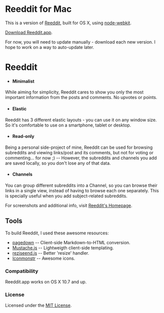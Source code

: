# Reeddit for Mac

This is a version of [Reeddit](https://github.com/berbaquero/reeddit/), built for OS X, using [node-webkit](https://github.com/rogerwang/node-webkit).

[Download Reeddit.app](https://github.com/berbaquero/Reeddit-app/releases/download/v1.9.2/Reeddit.app.zip).

For now, you will need to update manually - download each new version. I hope to work on a way to auto-update later.

# Reeddit

* #### Minimalist
While aiming for simplicity, Reeddit cares to show you only the most important information from the posts and comments. No upvotes or points.

* #### Elastic
Reeddit has 3 different elastic layouts - you can use it on any window size. So it's comfortable to use on a smartphone, tablet or desktop.

* #### Read-only
Being a personal side-project of mine, Reeddit can be used for browsing subreddits and viewing links/post and its comments, but not for voting or commenting... for now ;) -- However, the subreddits and channels you add are saved locally, so you don't lose any of that data.

* #### Channels
You can group different subreddits into a Channel, so you can browse their links in a single view, instead of having to browse each one separately. This is specially useful when you add subject-related subreddits.

For screenshots and additional info, visit [Reeddit's Homepage](http://berbaquero.github.com/reeddit/about).

## Tools

To build Reeddit, I used these awesome resources:

*	[pagedown](http://code.google.com/p/pagedown/) -- Client-side Markdown-to-HTML conversion.
*	[Mustache.js](https://github.com/janl/mustache.js/) -- Lightweigth client-side templating.
*	[reziseend.js](https://github.com/porada/resizeend) -- Better 'resize' handler.
* [Iconmonstr](http://iconmonstr.com/) -- Awesome icons.

### Compatibility

Reeddit.app works on OS X 10.7 and up.

### License

Licensed under the [MIT License](http://berbaquero.mit-license.org/).
